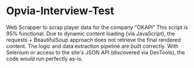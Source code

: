 # Opvia-Interview-Test
Web Scrapper to scrap player data for the company "OKAPI"
This script is 95% functional. Due to dynamic content loading (via JavaScript), the requests + BeautifulSoup approach does not retrieve the final rendered content. The logic and data extraction pipeline are built correctly. With Selenium or access to the site's JSON API (discovered via DevTools), the code would run perfectly as-is.
